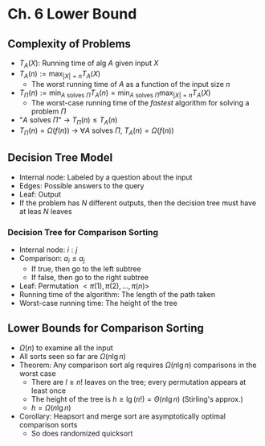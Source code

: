 # Ch. 6 Lower Bound

## Complexity of Problems
* $T_A (X)$: Running time of alg $A$ given input $X$
* $T_A (n) := \max_{|X|=n} T_A(X)$
  * The worst running time of $A$ as a function of the input size $n$
* $T_\Pi (n) := \min_{A ~\text{solves}~ \Pi} T_A (n) = \min_{A ~\text{solves}~ \Pi} \max_{|X|=n} T_A(X)$
  * The worst-case running time of the *fastest* algorithm for solving a problem $\Pi$
* "$A$ solves $\Pi$" $\rightarrow$ $T_\Pi (n) \leq T_A(n)$
* $T_\Pi (n) = \Omega(f(n))$ $\rightarrow$ $\forall A ~\text{solves}~ \Pi,~ T_A(n) = \Omega(f(n))$

## Decision Tree Model
* Internal node: Labeled by a question about the input
* Edges: Possible answers to the query
* Leaf: Output
* If the problem has $N$ different outputs, then the decision tree must have at leas $N$ leaves

### Decision Tree for Comparison Sorting
* Internal node: $i:j$
* Comparison: $a_i \leq a_j$
  * If true, then go to the left subtree 
  * If false, then go to the right subtree
* Leaf: Permutation $<\pi(1), \pi(2), ..., \pi(n)>$
* Running time of the algorithm: The length of the path taken
* Worst-case running time: The height of the tree

## Lower Bounds for Comparison Sorting
* $\Omega(n)$ to examine all the input
* All sorts seen so far are $\Omega(n \lg n)$
* Theorem: Any comparison sort alg requires $\Omega(n \lg n)$ comparisons in the worst case
  * There are $l \geq n!$ leaves on the tree; every permutation appears at least once
  * The height of the tree is $h \geq \lg(n!) = \Theta(n \lg n)$ (Stirling's approx.)
  * $h = \Omega(n \lg n)$
* Corollary: Heapsort and merge sort are asymptotically optimal comparison sorts
  * So does randomized quicksort